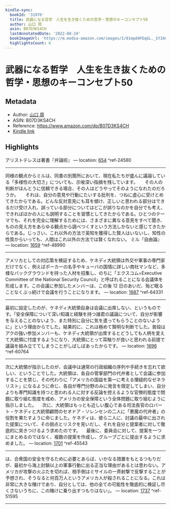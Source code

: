```yaml
---
kindle-sync:
  bookId: '31976'
  title: 武器になる哲学　人生を生き抜くための哲学・思想のキーコンセプト50
  author: 山口 周
  asin: B07D3KS4CH
  lastAnnotatedDate: '2022-08-24'
  bookImageUrl: 'https://m.media-amazon.com/images/I/81mpd4FDqGL._SY160.jpg'
  highlightsCount: 6
---
```

# 武器になる哲学　人生を生き抜くための哲学・思想のキーコンセプト50
## Metadata
* Author: [山口 周](https://www.amazon.comundefined)
* ASIN: B07D3KS4CH
* Reference: https://www.amazon.com/dp/B07D3KS4CH
* [Kindle link](kindle://book?action=open&asin=B07D3KS4CH)

## Highlights
アリストテレスは著書『弁論術』 — location: [654](kindle://book?action=open&asin=B07D3KS4CH&location=654) ^ref-24580

---
同様の観点からミルは、同書の別箇所において、現在私たちが盛んに議論している「多様性の大切さ」についても、示唆深い指摘を残しています。 　 その人の判断がほんとうに信頼できる場合、その人はどうやってそのようになれたのだろうか。 　 それは、自分の意見や行動にたいする批判を、つねに虚心に受けとめてきたからである。どんな反対意見にも耳を傾け、正しいと思われる部分はできるだけ受け入れ、誤っている部分についてはどこが誤りなのかを自分でも考え、できればほかの人にも説明することを習慣としてきたからである。ひとつのテーマでも、それを完全に理解するためには、さまざまに異なる意見をすべて聞き、ものの見え方をあらゆる観点から調べつくすという方法しかないと感じてきたからである。じっさい、これ以外の方法で英知を獲得した賢人はいないし、知性の性質からいっても、人間はこれ以外の方法では賢くなれない。 ミル『自由論』 — location: [1659](kindle://book?action=open&asin=B07D3KS4CH&location=1659) ^ref-48990

---
アメリカとしての対応策を検証するため、ケネディ大統領は外交や軍事の専門家だけでなく、例えばポーカーの名手やキューバの国情に詳しい商社マンなど、多様なバックグラウンドを持った人材を招集し、のちに「エクスコム=Executive Committee of the National Security Council」と呼ばれることになる会議体を形成します。この会議に参加したメンバーは、この後 12 日のあいだ、殆ど眠ることなくぶっ続けで会議を行うことになります。 — location: [1687](kindle://book?action=open&asin=B07D3KS4CH&location=1687) ^ref-64331

---
最初に設定したのが、ケネディ大統領自身は会議に出席しない、というものです。「安全保障について深い知識と経験を持つ諸君の議論について、自分が影響を与えることのないよう、また特別に自分に気を遣ってもらうことのないように」という理由からでした。結果的に、これは極めて賢明な判断でした。普段はアクの強い参加メンバーも、ケネディ大統領が出席するとどうしても人柄を変えて大統領に忖度するようになり、大統領にとって耳触りが良いと思われる前提で議論を組み立ててしまうことがしばしばあったからです。 — location: [1696](kindle://book?action=open&asin=B07D3KS4CH&location=1696) ^ref-60764

---
次に大統領が指示したのが、会議中は通常の行政組織の序列や手続きを忘れて欲しい、ということでした。大統領は、各自の管掌部門の代弁者として会議に参加することを禁じ、その代わりに「アメリカの国益を第一に考える懐疑的なゼネラリスト」になるように命じ、各自が専門分野のみに発言を限定してしまい、自分よりも専門知識を持つと思われる人に対する反論を控えるような官僚的態度で問題に取り組む態度を戒め、アメリカの安全保障という全体問題に取り組むように指示しました。 　次に、大統領はもっとも近しい腹心である司法長官のロバート・ケネディと大統領顧問のセオドア・ソレンセンの二人に「悪魔の代弁者」の役割を果たすように命じました。ケネディは、彼ら二人に、討議の最中に出された提案について、その弱点とリスクを見いだし、それを自分と提案者に対して徹底的に突きつけるよう求めたのです。 　最後に、委員会に対して、提案を一つにまとめるのではなく、複数の提案を作成し、グループごとに提出するように求めました。 — location: [1701](kindle://book?action=open&asin=B07D3KS4CH&location=1701) ^ref-45543

---
は、合衆国の安全を守るために必要とあらば、いかなる措置をもとるつもりだが、最初から海上封鎖以上の軍事行動に出る正当な理由があるとは思わない。アメリカが攻撃の火ぶたを切れば、相手側はミサイルの一斉射撃で反撃することが予想され、そうなると何百万人というアメリカ人が殺されることになる。これは非常に大きな賭けであり、自分としては、他の全ての可能性を徹底的に検証し尽くさないうちに、この賭けに乗り出すつもりはない」。 — location: [1737](kindle://book?action=open&asin=B07D3KS4CH&location=1737) ^ref-51595

---
